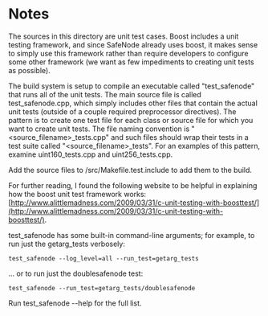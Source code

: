 # Notes
The sources in this directory are unit test cases.  Boost includes a
unit testing framework, and since SafeNode already uses boost, it makes
sense to simply use this framework rather than require developers to
configure some other framework (we want as few impediments to creating
unit tests as possible).

The build system is setup to compile an executable called "test_safenode"
that runs all of the unit tests.  The main source file is called
test_safenode.cpp, which simply includes other files that contain the
actual unit tests (outside of a couple required preprocessor
directives).  The pattern is to create one test file for each class or
source file for which you want to create unit tests.  The file naming
convention is "<source_filename>_tests.cpp" and such files should wrap
their tests in a test suite called "<source_filename>_tests".  For an
examples of this pattern, examine uint160_tests.cpp and
uint256_tests.cpp.

Add the source files to /src/Makefile.test.include to add them to the build.

For further reading, I found the following website to be helpful in
explaining how the boost unit test framework works:
[http://www.alittlemadness.com/2009/03/31/c-unit-testing-with-boosttest/](http://www.alittlemadness.com/2009/03/31/c-unit-testing-with-boosttest/).

test_safenode has some built-in command-line arguments; for
example, to run just the getarg_tests verbosely:

    test_safenode --log_level=all --run_test=getarg_tests

... or to run just the doublesafenode test:

    test_safenode --run_test=getarg_tests/doublesafenode

Run  test_safenode --help   for the full list.

